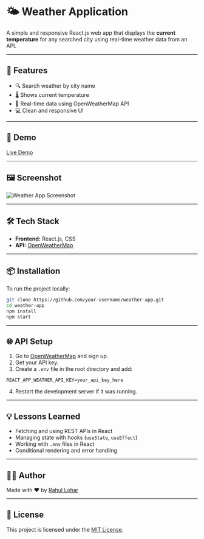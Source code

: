 
# 🌤️ Weather Application

A simple and responsive React.js web app that displays the **current temperature** for any searched city using real-time weather data from an API.

---

## 📌 Features

- 🔍 Search weather by city name
- 🌡️ Shows current temperature
- 📍 Real-time data using OpenWeatherMap API
- 💻 Clean and responsive UI

---

## 🚀 Demo

[Live Demo](https://rahullohar-weather-app.netlify.app/) <!-- Replace with your actual deployed link -->

---

## 🖼️ Screenshot

![Weather App Screenshot](screenshot.png) <!-- Replace with your actual screenshot path -->

---

## 🛠️ Tech Stack

- **Frontend:** React.js, CSS
- **API:** [OpenWeatherMap](https://openweathermap.org/api)

---

## 📦 Installation

To run the project locally:

```bash
git clone https://github.com/your-username/weather-app.git
cd weather-app
npm install
npm start
```

---

## 🌐 API Setup

1. Go to [OpenWeatherMap](https://openweathermap.org/) and sign up.
2. Get your API key.
3. Create a `.env` file in the root directory and add:

```env
REACT_APP_WEATHER_API_KEY=your_api_key_here
```

4. Restart the development server if it was running.

---

## 💡 Lessons Learned

- Fetching and using REST APIs in React
- Managing state with hooks (`useState`, `useEffect`)
- Working with `.env` files in React
- Conditional rendering and error handling

---

## 🧑‍💻 Author

Made with ❤️ by [Rahul Lohar](https://your-portfolio-link.com)

---

## 📄 License

This project is licensed under the [MIT License](LICENSE).
